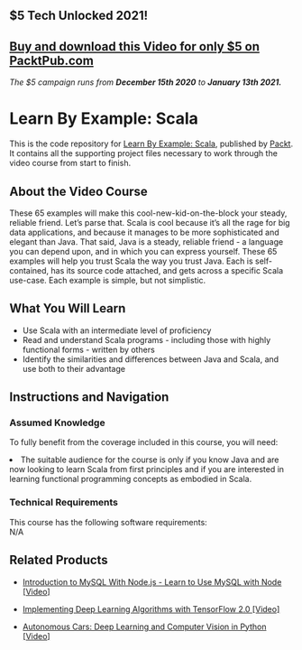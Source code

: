 ## $5 Tech Unlocked 2021!
[Buy and download this Video for only $5 on PacktPub.com](https://www.packtpub.com/product/learn-by-example-scala-video/9781788993005)
-----
*The $5 campaign         runs from __December 15th 2020__ to __January 13th 2021.__*

# Learn By Example: Scala	
This is the code repository for [Learn By Example: Scala](https://www.packtpub.com/application-development/learn-example-scala-video), published by [Packt](https://www.packtpub.com/?utm_source=github). It contains all the supporting project files necessary to work through the video course from start to finish.
## About the Video Course
These 65 examples will make this cool-new-kid-on-the-block your steady, reliable friend. Let’s parse that. Scala is cool because it’s all the rage for big data applications, and because it manages to be more sophisticated and elegant than Java. That said, Java is a steady, reliable friend - a language you can depend upon, and in which you can express yourself. These 65 examples will help you trust Scala the way you trust Java. Each is self-contained, has its source code attached, and gets across a specific Scala use-case. Each example is simple, but not simplistic.

<H2>What You Will Learn</H2>
<DIV class=book-info-will-learn-text>
<UL>
<LI> Use Scala with an intermediate level of proficiency</LI>
<LI> Read and understand Scala programs - including those with highly functional forms - written by others</LI>
<LI> Identify the similarities and differences between Java and Scala, and use both to their advantage</LI>
</UL></DIV>

## Instructions and Navigation
### Assumed Knowledge
To fully benefit from the coverage included in this course, you will need:<br/>
<DIV class=book-info-will-learn-text>
<LI> The suitable audience for the course is only if you know Java and are now looking to learn Scala from first principles and if you are interested in learning functional programming concepts as embodied in Scala.</LI> 
<DIV>

### Technical Requirements
This course has the following software requirements:<br/>
N/A

## Related Products
* [Introduction to MySQL With Node.js - Learn to Use MySQL with Node [Video]](https://www.packtpub.com/application-development/introduction-mysql-nodejs-learn-use-mysql-node-video)

* [Implementing Deep Learning Algorithms with TensorFlow 2.0 [Video]](https://www.packtpub.com/big-data-and-business-intelligence/implementing-deep-learning-algorithms-tensorflow-20-video)

* [Autonomous Cars: Deep Learning and Computer Vision in Python [Video]](https://www.packtpub.com/application-development/autonomous-cars-deep-learning-and-computer-vision-python-video)

